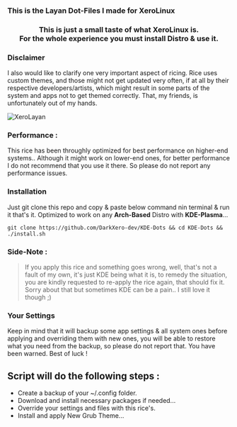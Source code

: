 ### This is the Layan Dot-Files I made for XeroLinux

<h3 align="center">This is just a small taste of what XeroLinux is.<br /> For the whole experience you must install Distro & use it.</h3>

### Disclaimer

I also would like to clarify one very important aspect of ricing. Rice uses custom themes, and those might not get updated very often, if at all by their respective developers/artists, which might result in some parts of the system and apps not to get themed correctly. That, my friends, is unfortunately out of my hands.

![XeroLayan](https://i.imgur.com/pkJa46J.png)

### Performance :

This rice has been throughly optimized for best performance on higher-end systems.. Although it might work on lower-end ones, for better performance I do not recommend that you use it there. So please do not report any performance issues.

### Installation

Just git clone this repo and copy & paste below command nin terminal & run it that's it. Optimized to work on any **Arch-Based** Distro with **KDE-Plasma**...
```
git clone https://github.com/DarkXero-dev/KDE-Dots && cd KDE-Dots && ./install.sh
```

### Side-Note :

> If you apply this rice and something goes wrong, well, that's not a fault of my own, it's just KDE being what it is, to remedy the situation, you are kindly requested to re-apply the rice again, that should fix it. Sorry about that but sometimes KDE can be a pain.. I still love it though ;)

### Your Settings

Keep in mind that it will backup some app settings & all system ones before applying and overriding them with new ones, you will be able to restore what you need from the backup, so please do not report that. You have been warned. Best of luck !

## Script will do the following steps :

- Create a backup of your ~/.config folder.
- Download and install necessary packages if needed...
- Override your settings and files with this rice's.
- Install and apply New Grub Theme...
